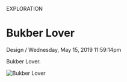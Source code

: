 <p class="type">EXPLORATION</p>

# Bukber Lover

<p class="meta">Design  /  Wednesday, May 15, 2019 11:59:14pm</p>

Bukber Lover.

![Bukber Lover](https://farooq-agent.web.app/assets/images/works/large/bukber-lover.jpg)
